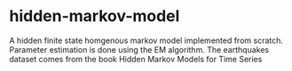 # hidden-markov-model
A hidden finite state homgenous markov model implemented from scratch. Parameter estimation is done using the EM algorithm. The earthquakes dataset comes from the book Hidden Markov Models for Time Series
